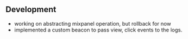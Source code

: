 Development
------------

- working on abstracting mixpanel operation, but rollback for now
- implemented a custom beacon to pass view, click events to the logs.
